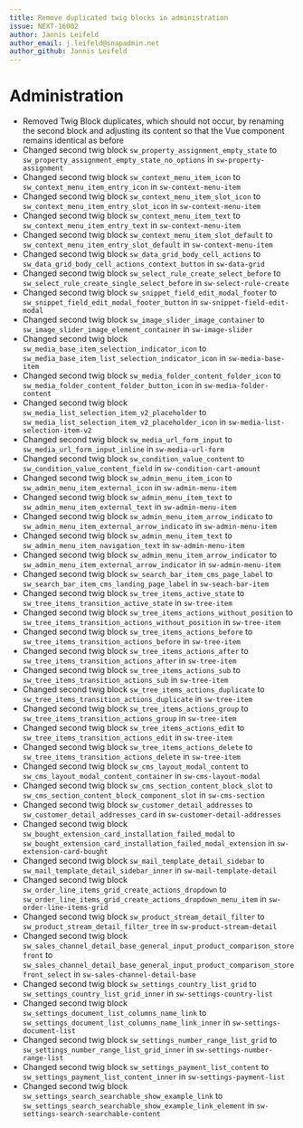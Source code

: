 ```yaml
---
title: Remove duplicated twig blocks in administration
issue: NEXT-16002
author: Jannis Leifeld
author_email: j.leifeld@snapadmin.net 
author_github: Jannis Leifeld
---
```

# Administration
* Removed Twig Block duplicates, which should not occur, by renaming the second block and adjusting its content so that the Vue component remains identical as before 
* Changed second twig block `sw_property_assignment_empty_state` to `sw_property_assignment_empty_state_no_options` in `sw-property-assignment`
* Changed second twig block `sw_context_menu_item_icon` to `sw_context_menu_item_entry_icon` in `sw-context-menu-item`
* Changed second twig block `sw_context_menu_item_slot_icon` to `sw_context_menu_item_entry_slot_icon` in `sw-context-menu-item`
* Changed second twig block `sw_context_menu_item_text` to `sw_context_menu_item_entry_text` in `sw-context-menu-item`
* Changed second twig block `sw_context_menu_item_slot_default` to `sw_context_menu_item_entry_slot_default` in `sw-context-menu-item`
* Changed second twig block `sw_data_grid_body_cell_actions` to `sw_data_grid_body_cell_actions_context_button` in `sw-data-grid`
* Changed second twig block `sw_select_rule_create_select_before` to `sw_select_rule_create_single_select_before` in `sw-select-rule-create`
* Changed second twig block `sw_snippet_field_edit_modal_footer` to `sw_snippet_field_edit_modal_footer_button` in `sw-snippet-field-edit-modal`
* Changed second twig block `sw_image_slider_image_container` to `sw_image_slider_image_element_container` in `sw-image-slider`
* Changed second twig block `sw_media_base_item_selection_indicator_icon` to `sw_media_base_item_list_selection_indicator_icon` in `sw-media-base-item`
* Changed second twig block `sw_media_folder_content_folder_icon` to `sw_media_folder_content_folder_button_icon` in `sw-media-folder-content`
* Changed second twig block `sw_media_list_selection_item_v2_placeholder` to `sw_media_list_selection_item_v2_placeholder_icon` in `sw-media-list-selection-item-v2`
* Changed second twig block `sw_media_url_form_input` to `sw_media_url_form_input_inline` in `sw-media-url-form`
* Changed second twig block `sw_condition_value_content` to `sw_condition_value_content_field` in `sw-condition-cart-amount`
* Changed second twig block `sw_admin_menu_item_icon` to `sw_admin_menu_item_external_icon` in `sw-admin-menu-item`
* Changed second twig block `sw_admin_menu_item_text` to `sw_admin_menu_item_external_text` in `sw-admin-menu-item`
* Changed second twig block `sw_admin_menu_item_arrow_indicato` to `sw_admin_menu_item_external_arrow_indicato` in `sw-admin-menu-item`
* Changed second twig block `sw_admin_menu_item_text` to `sw_admin_menu_item_navigation_text` in `sw-admin-menu-item`
* Changed second twig block `sw_admin_menu_item_arrow_indicator` to `sw_admin_menu_item_external_arrow_indicator` in `sw-admin-menu-item`
* Changed second twig block `sw_search_bar_item_cms_page_label` to `sw_search_bar_item_cms_landing_page_label` in `sw-seach-bar-item`
* Changed second twig block `sw_tree_items_active_state` to `sw_tree_items_transition_active_state` in `sw-tree-item`
* Changed second twig block `sw_tree_items_actions_without_position` to `sw_tree_items_transition_actions_without_position` in `sw-tree-item`
* Changed second twig block `sw_tree_items_actions_before` to `sw_tree_items_transition_actions_before` in `sw-tree-item`
* Changed second twig block `sw_tree_items_actions_after` to `sw_tree_items_transition_actions_after` in `sw-tree-item`
* Changed second twig block `sw_tree_items_actions_sub` to `sw_tree_items_transition_actions_sub` in `sw-tree-item`
* Changed second twig block `sw_tree_items_actions_duplicate` to `sw_tree_items_transition_actions_duplicate` in `sw-tree-item`
* Changed second twig block `sw_tree_items_actions_group` to `sw_tree_items_transition_actions_group` in `sw-tree-item`
* Changed second twig block `sw_tree_items_actions_edit` to `sw_tree_items_transition_actions_edit` in `sw-tree-item`
* Changed second twig block `sw_tree_items_actions_delete` to `sw_tree_items_transition_actions_delete` in `sw-tree-item`
* Changed second twig block `sw_cms_layout_modal_content` to `sw_cms_layout_modal_content_container` in `sw-cms-layout-modal`
* Changed second twig block `sw_cms_section_content_block_slot` to `sw_cms_section_content_block_component_slot` in `sw-cms-section`
* Changed second twig block `sw_customer_detail_addresses` to `sw_customer_detail_addresses_card` in `sw-customer-detail-addresses`
* Changed second twig block `sw_bought_extension_card_installation_failed_modal` to `sw_bought_extension_card_installation_failed_modal_extension` in `sw-extension-card-bought`
* Changed second twig block `sw_mail_template_detail_sidebar` to `sw_mail_template_detail_sidebar_inner` in `sw-mail-template-detail`
* Changed second twig block `sw_order_line_items_grid_create_actions_dropdown` to `sw_order_line_items_grid_create_actions_dropdown_menu_item` in `sw-order-line-items-grid`
* Changed second twig block `sw_product_stream_detail_filter` to `sw_product_stream_detail_filter_tree` in `sw-product-stream-detail`
* Changed second twig block `sw_sales_channel_detail_base_general_input_product_comparison_storefront` to `sw_sales_channel_detail_base_general_input_product_comparison_storefront_select` in `sw-sales-channel-detail-base`
* Changed second twig block `sw_settings_country_list_grid` to `sw_settings_country_list_grid_inner` in `sw-settings-country-list`
* Changed second twig block `sw_settings_document_list_columns_name_link` to `sw_settings_document_list_columns_name_link_inner` in `sw-settings-document-list`
* Changed second twig block `sw_settings_number_range_list_grid` to `sw_settings_number_range_list_grid_inner` in `sw-settings-number-range-list`
* Changed second twig block `sw_settings_payment_list_content` to `sw_settings_payment_list_content_inner` in `sw-settings-payment-list`
* Changed second twig block `sw_settings_search_searchable_show_example_link` to `sw_settings_search_searchable_show_example_link_element` in `sw-settings-search-searchable-content`

